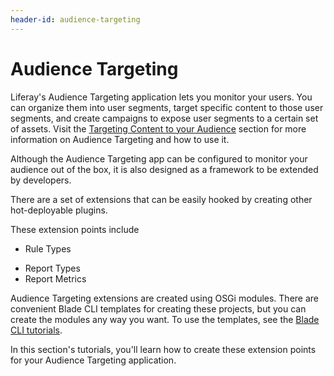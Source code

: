 ```yaml
---
header-id: audience-targeting
---
```


# Audience Targeting

Liferay's Audience Targeting application lets you monitor your users. You can
organize them into user segments, target specific content to those user
segments, and create campaigns to expose user segments to a certain set of
assets. Visit the
[Targeting Content to your Audience](/docs/7-0/user/-/knowledge_base/u/targeting-content-to-your-audience)
section for more information on Audience Targeting and how to use it.

Although the Audience Targeting app can be configured to monitor your audience
out of the box, it is also designed as a framework to be extended by
developers.

There are a set of extensions that can be easily hooked by creating other
hot-deployable plugins. 

These extension points include

* Rule Types
<!-- * Rules Engine -->
* Report Types
* Report Metrics

Audience Targeting extensions are created using OSGi modules. There are
convenient Blade CLI templates for creating these projects, but you can create
the modules any way you want. To use the templates, see the
[Blade CLI tutorials](/docs/7-0/tutorials/-/knowledge_base/t/blade-cli).

In this section's tutorials, you'll learn how to create these extension points
for your Audience Targeting application.
